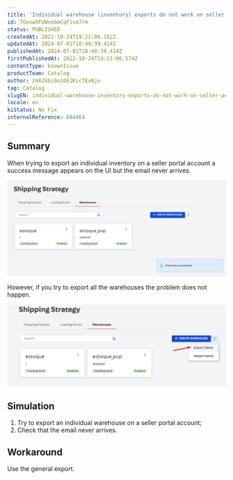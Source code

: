 ```yaml
---
title: 'Individual warehouse (inventory) exports do not work on seller portal accounts'
id: 7GoxwXFUWnebmCqF1sm7rm
status: PUBLISHED
createdAt: 2022-10-24T19:21:06.182Z
updatedAt: 2024-07-01T18:48:39.414Z
publishedAt: 2024-07-01T18:48:39.414Z
firstPublishedAt: 2022-10-24T19:21:06.574Z
contentType: knownIssue
productTeam: Catalog
author: 2mXZkbi0oi061KicTExNjo
tag: Catalog
slugEN: individual-warehouse-inventory-exports-do-not-work-on-seller-portal-accounts
locale: en
kiStatus: No Fix
internalReference: 684464
---
```


## Summary



When trying to export an individual inventory on a seller portal account a success message appears on the UI but the email never arrives.

 ![](https://raw.githubusercontent.com/vtexdocs/known-issues/refs/heads/main/docs/en/known-issues/Catalog/individual-warehouse-inventory-exports-do-not-work-on-seller-portal-accounts_1.png)

However, if you try to export all the warehouses the problem does not happen.

 ![](https://raw.githubusercontent.com/vtexdocs/known-issues/refs/heads/main/docs/en/known-issues/Catalog/individual-warehouse-inventory-exports-do-not-work-on-seller-portal-accounts_2.png)



## Simulation



1. Try to export an individual warehouse on a seller portal account;
2. Check that the email never arrives.



## Workaround


Use the general export.

